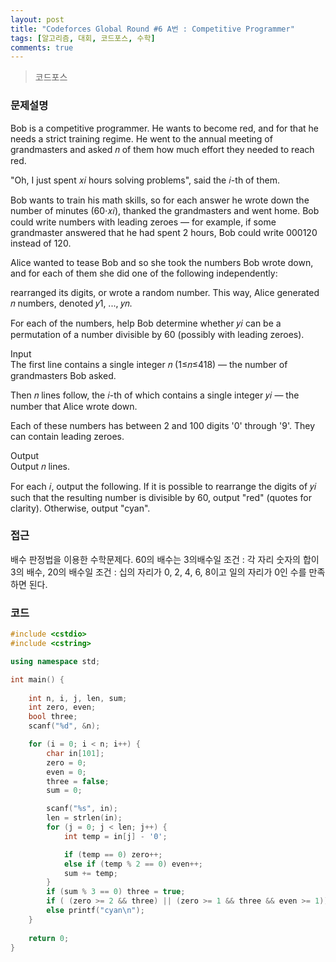 ```yaml
---
layout: post
title: "Codeforces Global Round #6 A번 : Competitive Programmer"
tags: [알고리즘, 대회, 코드포스, 수학]
comments: true
---
```


> 코드포스  

### 문제설명  
Bob is a competitive programmer. He wants to become red, and for that he needs a strict training regime. He went to the annual meeting of grandmasters and asked 𝑛 of them how much effort they needed to reach red.  

"Oh, I just spent 𝑥𝑖 hours solving problems", said the 𝑖-th of them.  

Bob wants to train his math skills, so for each answer he wrote down the number of minutes (60⋅𝑥𝑖), thanked the grandmasters and went home. Bob could write numbers with leading zeroes — for example, if some grandmaster answered that he had spent 2 hours, Bob could write 000120 instead of 120.  

Alice wanted to tease Bob and so she took the numbers Bob wrote down, and for each of them she did one of the following independently:  

rearranged its digits, or wrote a random number. This way, Alice generated 𝑛 numbers, denoted 𝑦1, ..., 𝑦𝑛.  

For each of the numbers, help Bob determine whether 𝑦𝑖 can be a permutation of a number divisible by 60 (possibly with leading zeroes).  

Input  
The first line contains a single integer 𝑛 (1≤𝑛≤418) — the number of grandmasters Bob asked.  

Then 𝑛 lines follow, the 𝑖-th of which contains a single integer 𝑦𝑖 — the number that Alice wrote down.  

Each of these numbers has between 2 and 100 digits '0' through '9'. They can contain leading zeroes.  

Output  
Output 𝑛 lines.  

For each 𝑖, output the following. If it is possible to rearrange the digits of 𝑦𝑖 such that the resulting number is divisible by 60, output "red" (quotes for clarity). Otherwise, output "cyan".  

### 접근  
배수 판정법을 이용한 수학문제다. 60의 배수는 3의배수일 조건 : 각 자리 숫자의 합이 3의 배수, 20의 배수일 조건 : 십의 자리가 0, 2, 4, 6, 8이고 일의 자리가 0인 수를 만족하면 된다.

### 코드  
~~~c++
#include <cstdio>
#include <cstring>

using namespace std;

int main() {
    
    int n, i, j, len, sum;
    int zero, even;
    bool three;
    scanf("%d", &n);

    for (i = 0; i < n; i++) {
        char in[101];
        zero = 0;
        even = 0;
        three = false;
        sum = 0;

        scanf("%s", in);
        len = strlen(in);
        for (j = 0; j < len; j++) {
            int temp = in[j] - '0';

            if (temp == 0) zero++;
            else if (temp % 2 == 0) even++;
            sum += temp;
        }
        if (sum % 3 == 0) three = true;
        if ( (zero >= 2 && three) || (zero >= 1 && three && even >= 1)) printf("red\n");
        else printf("cyan\n");
    }
    
    return 0;
}
~~~